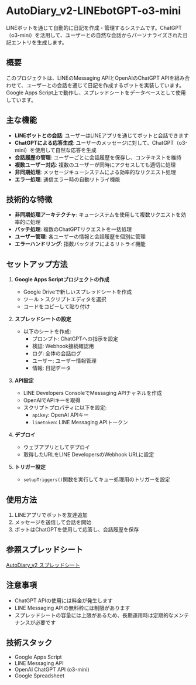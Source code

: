 # AutoDiary_v2-LINEbotGPT-o3-mini

LINEボットを通じて自動的に日記を作成・管理するシステムです。ChatGPT（o3-mini）を活用して、ユーザーとの自然な会話からパーソナライズされた日記エントリを生成します。

## 概要

このプロジェクトは、LINEのMessaging APIとOpenAIのChatGPT APIを組み合わせて、ユーザーとの会話を通じて日記を作成するボットを実装しています。Google Apps Script上で動作し、スプレッドシートをデータベースとして使用しています。

## 主な機能

- **LINEボットとの会話**: ユーザーはLINEアプリを通じてボットと会話できます
- **ChatGPTによる応答生成**: ユーザーのメッセージに対して、ChatGPT（o3-mini）を使用して自然な応答を生成
- **会話履歴の管理**: ユーザーごとに会話履歴を保存し、コンテキストを維持
- **複数ユーザー対応**: 複数のユーザーが同時にアクセスしても適切に処理
- **非同期処理**: メッセージキューシステムによる効率的なリクエスト処理
- **エラー処理**: 通信エラー時の自動リトライ機能

## 技術的な特徴

- **非同期処理アーキテクチャ**: キューシステムを使用して複数リクエストを効率的に処理
- **バッチ処理**: 複数のChatGPTリクエストを一括処理
- **ユーザー管理**: 各ユーザーの情報と会話履歴を個別に管理
- **エラーハンドリング**: 指数バックオフによるリトライ機能

## セットアップ方法

1. **Google Apps Scriptプロジェクトの作成**
   - Google Driveで新しいスプレッドシートを作成
   - ツール > スクリプトエディタを選択
   - コードをコピーして貼り付け

2. **スプレッドシートの設定**
   - 以下のシートを作成:
     - プロンプト: ChatGPTへの指示を設定
     - 検証: Webhook接続確認用
     - ログ: 全体の会話ログ
     - ユーザー: ユーザー情報管理
     - 情報: 日記データ

3. **API設定**
   - LINE Developers ConsoleでMessaging APIチャネルを作成
   - OpenAIでAPIキーを取得
   - スクリプトプロパティに以下を設定:
     - `apikey`: OpenAI APIキー
     - `linetoken`: LINE Messaging APIトークン

4. **デプロイ**
   - ウェブアプリとしてデプロイ
   - 取得したURLをLINE DevelopersのWebhook URLに設定

5. **トリガー設定**
   - `setupTriggers()`関数を実行してキュー処理用のトリガーを設定

## 使用方法

1. LINEアプリでボットを友達追加
2. メッセージを送信して会話を開始
3. ボットはChatGPTを使用して応答し、会話履歴を保存

## 参照スプレッドシート

[AutoDiary_v2 スプレッドシート](https://docs.google.com/spreadsheets/d/17idcpzqeSxOf0apZZYBm76C-lNuf4qVjwfBn5tGaU7o/edit?usp=sharing)

## 注意事項

- ChatGPT APIの使用には料金が発生します
- LINE Messaging APIの無料枠には制限があります
- スプレッドシートの容量には上限があるため、長期運用時は定期的なメンテナンスが必要です

## 技術スタック

- Google Apps Script
- LINE Messaging API
- OpenAI ChatGPT API (o3-mini)
- Google Spreadsheet
